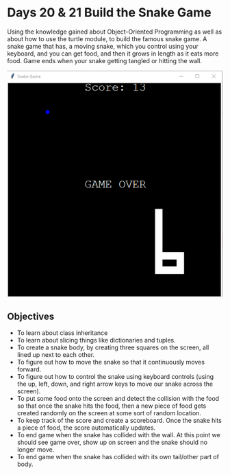 # Days 20 & 21 Build the Snake Game
Using the knowledge gained about Object-Oriented Programming as well as about how to use the turtle module, to build the
famous snake game. 
A snake game that has, a moving snake, which you control using your keyboard, and you can get food,
and then it grows in length as it eats more food.
Game ends when your snake getting tangled or hitting the wall.

![Screenshot 2023-11-05 175631.png](Screenshot%202023-11-05%20175631.png)

## Objectives
+ To learn about class inheritance
+ To learn about slicing things like dictionaries and tuples.
+ To create a snake body, by creating three squares on the screen, all lined up next to each other.
+ To figure out how to move the snake so that it continuously moves forward.
+ To figure out how to control the snake using keyboard controls (using the up, left, down, and right arrow keys to move our
snake across the screen). 
+ To put some food onto the screen and detect the collision with the food so that once the snake hits the food,
then a new piece of food gets created randomly on the screen at some sort of random location.
+ To keep track of the score and create a scoreboard. Once the snake hits a piece of food, the score automatically updates.
+ To end game when the snake has collided with the wall. At this point we should see game over, show up on screen and the snake should no longer move.
+ To end game when the snake has collided with its own tail/other part of body.

